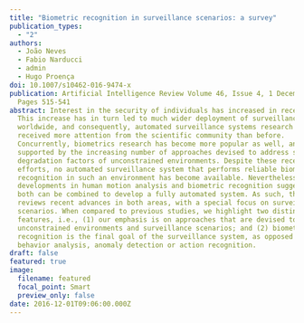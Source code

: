 ```yaml
---
title: "Biometric recognition in surveillance scenarios: a survey"
publication_types:
  - "2"
authors:
  - João Neves
  - Fabio Narducci
  - admin
  - Hugo Proença
doi: 10.1007/s10462-016-9474-x
publication: Artificial Intelligence Review Volume 46, Issue 4, 1 December 2016,
  Pages 515-541
abstract: Interest in the security of individuals has increased in recent years.
  This increase has in turn led to much wider deployment of surveillance cameras
  worldwide, and consequently, automated surveillance systems research has
  received more attention from the scientific community than before.
  Concurrently, biometrics research has become more popular as well, and it is
  supported by the increasing number of approaches devised to address specific
  degradation factors of unconstrained environments. Despite these recent
  efforts, no automated surveillance system that performs reliable biometric
  recognition in such an environment has become available. Nevertheless, recent
  developments in human motion analysis and biometric recognition suggest that
  both can be combined to develop a fully automated system. As such, this paper
  reviews recent advances in both areas, with a special focus on surveillance
  scenarios. When compared to previous studies, we highlight two distinct
  features, i.e., (1) our emphasis is on approaches that are devised to work in
  unconstrained environments and surveillance scenarios; and (2) biometric
  recognition is the final goal of the surveillance system, as opposed to
  behavior analysis, anomaly detection or action recognition.
draft: false
featured: true
image:
  filename: featured
  focal_point: Smart
  preview_only: false
date: 2016-12-01T09:06:00.000Z
---
```

